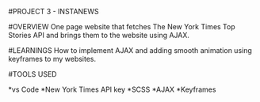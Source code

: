 #PROJECT 3 - INSTANEWS

#OVERVIEW
One page website that fetches The New York Times Top Stories API and brings them to the website using AJAX.

#LEARNINGS 
How to implement AJAX and adding smooth animation using keyframes to my websites.

#TOOLS USED

*vs Code 
*New York Times API key
*SCSS
*AJAX
*Keyframes